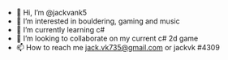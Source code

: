 - 👋 Hi, I’m @jackvank5
- 👀 I’m interested in bouldering, gaming and music
- 🌱 I’m currently learning c#
- 💞️ I’m looking to collaborate on my current c# 2d game
- 📫 How to reach me jack.vk735@gmail.com or jackvk #4309

<!---
jackvank5/jackvank5 is a ✨ special ✨ repository because its `README.md` (this file) appears on your GitHub profile.
You can click the Preview link to take a look at your changes.
--->
